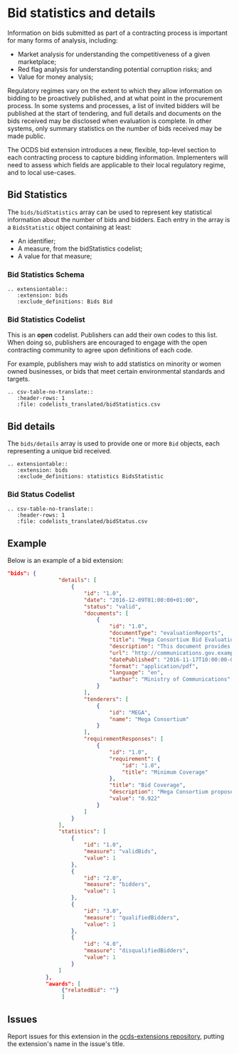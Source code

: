 # Bid statistics and details

Information on bids submitted as part of a contracting process is important for many forms of analysis, including:

* Market analysis for understanding the competitiveness of a given marketplace;
* Red flag analysis for understanding potential corruption risks; and
* Value for money analysis;

Regulatory regimes vary on the extent to which they allow information on bidding to be proactively published, and at what point in the procurement process. In some systems and processes, a list of invited bidders will be published at the start of tendering, and full details and documents on the bids received may be disclosed when evaluation is complete. In other systems, only summary statistics on the number of bids received may be made public.

The OCDS bid extension introduces a new, flexible, top-level section to each contracting process to capture bidding information. Implementers will need to assess which fields are applicable to their local regulatory regime, and to local use-cases.

## Bid Statistics

The ```bids/bidStatistics``` array can be used to represent key statistical information about the number of bids and bidders. Each entry in the array is a ```BidsStatistic``` object containing at least:

* An identifier;
* A measure, from the bidStatistics codelist;
* A value for that measure;

### Bid Statistics Schema

```eval_rst
.. extensiontable::
   :extension: bids
   :exclude_definitions: Bids Bid
```

### Bid Statistics Codelist

This is an **open** codelist. Publishers can add their own codes to this list. When doing so, publishers are encouraged to engage with the open contracting community to agree upon definitions of each code.

For example, publishers may wish to add statistics on minority or women owned businesses, or bids that meet certain environmental standards and targets.

```eval_rst
.. csv-table-no-translate::
   :header-rows: 1
   :file: codelists_translated/bidStatistics.csv
```

## Bid details

The ```bids/details``` array is used to provide one or more ```Bid``` objects, each representing a unique bid received.

```eval_rst
.. extensiontable::
   :extension: bids
   :exclude_definitions: statistics BidsStatistic
```

### Bid Status Codelist

```eval_rst
.. csv-table-no-translate::
   :header-rows: 1
   :file: codelists_translated/bidStatus.csv
```

## Example

Below is an example of a bid extension:

```json
"bids": {
                "details": [
                    {
                        "id": "1.0",
                        "date": "2016-12-09T01:00:00+01:00",
                        "status": "valid",
                        "documents": [
                            {
                                "id": "1.0",
                                "documentType": "evaluationReports",
                                "title": "Mega Consortium Bid Evaluation Report",
                                "description": "This document provides details of the evaluation of the bid submitted by Mega Consortium",
                                "url": "http://communications.gov.example/example_ppp/evaluationReport_megaConsortium.pdf",
                                "datePublished": "2016-11-17T10:00:00-06:00",
                                "format": "application/pdf",
                                "language": "en",
                                "author": "Ministry of Communications"
                            }
                        ],
                        "tenderers": [
                            {
                                "id": "MEGA",
                                "name": "Mega Consortium"
                            }
                        ],
                        "requirementResponses": [
                            {
                                "id": "1.0",
                                "requirement": {
                                    "id": "1.0",
                                    "title": "Minimum Coverage"
                                },
                                "title": "Bid Coverage",
                                "description": "Mega Consortium proposes a total coverage level of 92.2%",
                                "value": "0.922"
                            }
                        ]
                    }
                ],
                "statistics": [
                    {
                        "id": "1.0",
                        "measure": "validBids",
                        "value": 1
                    },
                    {
                        "id": "2.0",
                        "measure": "bidders",
                        "value": 1
                    },
                    {
                        "id": "3.0",
                        "measure": "qualifiedBidders",
                        "value": 1
                    },
                    {
                        "id": "4.0",
                        "measure": "disqualifiedBidders",
                        "value": 1
                    }
                ]
            },
            "awards": [
                 {"relatedBid": ""}
				 ]
```

## Issues

Report issues for this extension in the [ocds-extensions repository](https://github.com/open-contracting/ocds-extensions/issues), putting the extension's name in the issue's title.
